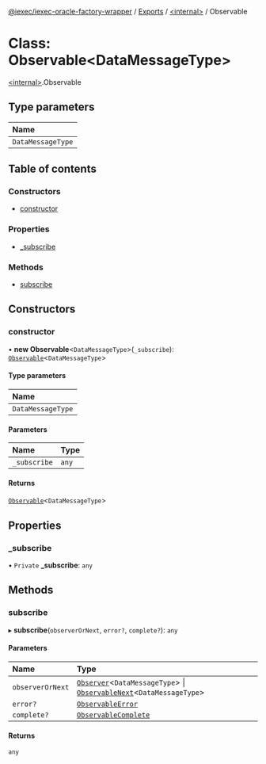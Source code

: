 [@iexec/iexec-oracle-factory-wrapper](../README.md) / [Exports](../modules.md) / [\<internal\>](../modules/internal_.md) / Observable

# Class: Observable\<DataMessageType\>

[\<internal\>](../modules/internal_.md).Observable

## Type parameters

| Name |
| :------ |
| `DataMessageType` |

## Table of contents

### Constructors

- [constructor](internal_.Observable.md#constructor)

### Properties

- [\_subscribe](internal_.Observable.md#_subscribe)

### Methods

- [subscribe](internal_.Observable.md#subscribe)

## Constructors

### constructor

• **new Observable**\<`DataMessageType`\>(`_subscribe`): [`Observable`](internal_.Observable.md)\<`DataMessageType`\>

#### Type parameters

| Name |
| :------ |
| `DataMessageType` |

#### Parameters

| Name | Type |
| :------ | :------ |
| `_subscribe` | `any` |

#### Returns

[`Observable`](internal_.Observable.md)\<`DataMessageType`\>

## Properties

### \_subscribe

• `Private` **\_subscribe**: `any`

## Methods

### subscribe

▸ **subscribe**(`observerOrNext`, `error?`, `complete?`): `any`

#### Parameters

| Name | Type |
| :------ | :------ |
| `observerOrNext` | [`Observer`](../modules/internal_.md#observer)\<`DataMessageType`\> \| [`ObservableNext`](../modules/internal_.md#observablenext)\<`DataMessageType`\> |
| `error?` | [`ObservableError`](../modules/internal_.md#observableerror) |
| `complete?` | [`ObservableComplete`](../modules/internal_.md#observablecomplete) |

#### Returns

`any`
